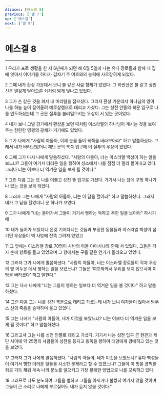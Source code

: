 ```yaml
---
Aliases: [에스겔 8]
previous: ['겔 7']
up: ['에스겔']
next: ['겔 9']
---
```

# 에스겔 8

***


1 우리가 포로 생활을 한 지 6년째가 되던 해 6월 5일에 나는 유다 장로들과 함께 내 집에 앉아서 이야기를 하다가 갑자기 주 여호와의 능력에 사로잡히게 되었다. 

2 그때 내가 환상 가운데서 보니 불 같은 사람 형체가 있었다. 그 하반신은 불 같고 상반신은 벌겋게 달아오른 쇠처럼 밝게 빛나고 있었다. 

3 그가 손 같은 것을 펴서 내 머리털을 잡으셨다. 그러자 환상 가운데서 하나님의 영이 나를 하늘 높이 끌어올려 예루살렘으로 데리고 가셨다. 그는 성전 안뜰의 북문 입구로 나를 인도하셨는데 그 곳은 질투를 불러일으키는 우상이 서 있는 곳이었다. 

4 내가 보니 그발 강가에서 환상을 보던 때처럼 이스라엘의 하나님이 계시는 것을 보여 주는 찬란한 영광의 광채가 거기에도 있었다. 

5 그가 나에게 "사람의 아들아, 이제 눈을 들어 북쪽을 바라보아라" 하고 말씀하셨다. 그래서 내가 바라보았더니 제단 문의 북쪽 입구에 이 질투의 우상이 있었다. 

6 그때 그가 다시 나에게 말씀하셨다. "사람의 아들아, 너는 이스라엘 백성이 하는 일을 보느냐? 그들이 여기서 더러운 일을 행하여 성소에서 나를 점점 더 멀리 몰아내고 있다. 그러나 너는 이보다 더 역겨운 일을 보게 될 것이다." 

7 그런 다음 그는 또 나를 이끌고 성전 뜰 입구로 가셨다. 거기서 나는 담에 구멍 하나가 나 있는 것을 보게 되었다. 

8 그러자 그는 나에게 "사람의 아들아, 너는 이 담을 헐어라" 하고 말씀하셨다. 그래서 내가 그 담을 헐었더니 문 하나가 보였다. 

9 그가 나에게 "너는 들어가서 그들이 거기서 행하는 악하고 추한 일을 보아라" 하시기에 

10 내가 들어가 보았더니 온갖 기어다니는 것들과 부정한 동물들과 이스라엘 백성이 섬기던 우상들이 벽 사방에 잔뜩 그려져 있었고 

11 그 앞에는 이스라엘 장로 70명이 사반의 아들 야아사냐와 함께 서 있었다. 그들은 각자 손에 향로를 들고 있었으며 그 향에서는 구름 같은 연기가 올라오고 있었다. 

12 그러자 그가 나에게 말씀하셨다. "사람의 아들아, 너는 이스라엘 장로들이 각자 우상의 방 어두운 데서 행하는 일을 보았느냐? 그들은 '여호와께서 우리를 보지 않으시며 이 땅을 버리셨다' 하고 말한다." 

13 그는 다시 나에게 "너는 그들이 행하는 일보다 더 역겨운 일을 볼 것이다" 하고 말씀하셨다. 

14 그런 다음 그는 나를 성전 북문으로 데리고 가셨는데 내가 보니 여자들이 앉아서 담무스 신의 죽음을 슬퍼하며 울고 있었다. 

15 그는 나에게 "사람의 아들아, 네가 이것을 보았느냐? 너는 이보다 더 역겨운 일을 보게 될 것이다" 하고 말씀하셨다. 

16 그러고서 그는 나를 성전 안뜰로 데리고 가셨다. 거기서 나는 성전 입구 곧 현관과 제단 사이에 약 25명의 사람들이 성전을 등지고 동쪽을 향하여 태양에게 경배하고 있는 것을 보았다. 

17 그러자 그가 나에게 말씀하셨다. "사람의 아들아, 네가 이것을 보았느냐? 유다 백성들이 여기서 행한 더러운 일들을 사소한 문제라고 할 수 있겠느냐? 그들이 이 땅을 끔찍한 죄로 가득 채워 계속 나의 분노를 일으키고 가장 불쾌한 방법으로 나를 모욕하고 있다. 

18 그러므로 나도 분노하여 그들을 벌하고 그들을 아끼거나 불쌍히 여기지 않을 것이며 그들이 큰 소리로 나에게 부르짖어도 내가 듣지 않을 것이다."

